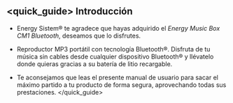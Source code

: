 ## <quick_guide> Introducción

* Energy Sistem® te agradece que hayas adquirido el *Energy Music Box CM1 Bluetooth*, deseamos que lo disfrutes.

* Reproductor MP3 portátil con tecnología Bluetooth®. Disfruta de tu música sin cables desde cualquier dispositivo Bluetooth® y llévatelo donde quieras gracias a su batería de litio recargable.

* Te aconsejamos que leas el presente manual de usuario para sacar el máximo partido a tu producto de forma segura, aprovechando todas sus prestaciones.
</quick_guide>
